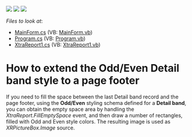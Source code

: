 <!-- default badges list -->
![](https://img.shields.io/endpoint?url=https://codecentral.devexpress.com/api/v1/VersionRange/128600972/13.1.4%2B)
[![](https://img.shields.io/badge/Open_in_DevExpress_Support_Center-FF7200?style=flat-square&logo=DevExpress&logoColor=white)](https://supportcenter.devexpress.com/ticket/details/E263)
[![](https://img.shields.io/badge/📖_How_to_use_DevExpress_Examples-e9f6fc?style=flat-square)](https://docs.devexpress.com/GeneralInformation/403183)
<!-- default badges end -->
<!-- default file list -->
*Files to look at*:

* [MainForm.cs](./CS/Styling_With_FillEmptySpace/MainForm.cs) (VB: [MainForm.vb](./VB/Styling_With_FillEmptySpace/MainForm.vb))
* [Program.cs](./CS/Styling_With_FillEmptySpace/Program.cs) (VB: [Program.vb](./VB/Styling_With_FillEmptySpace/Program.vb))
* [XtraReport1.cs](./CS/Styling_With_FillEmptySpace/XtraReport1.cs) (VB: [XtraReport1.vb](./VB/Styling_With_FillEmptySpace/XtraReport1.vb))
<!-- default file list end -->
# How to extend the Odd/Even Detail band style to a page footer


<p>If you need to fill the space between the last Detail band record and the page footer, using the <strong>Odd/Even</strong> styling schema defined for a <strong>Detail band</strong>, you can obtain the empty space area by handling the <i>XtraReport.FillEmptySpace</i> event, and then draw a number of rectangles, filled with Odd and Even style colors. The resulting image is used as <i>XRPictureBox.Image</i> source.</p>

<br/>


